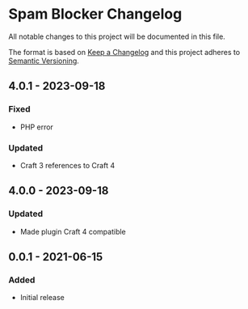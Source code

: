 # Spam Blocker Changelog

All notable changes to this project will be documented in this file.

The format is based on [Keep a Changelog](http://keepachangelog.com/) and this project adheres to [Semantic Versioning](http://semver.org/).

## 4.0.1 - 2023-09-18
### Fixed
- PHP error
### Updated
- Craft 3 references to Craft 4

## 4.0.0 - 2023-09-18
### Updated
- Made plugin Craft 4 compatible

## 0.0.1 - 2021-06-15
### Added
- Initial release
